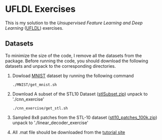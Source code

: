 UFLDL Exercises
===============


This is my solution to the *Unsupervised Feature Learning and Deep Learning* ([UFLDL](http://ufldl.stanford.edu/wiki/index.php/UFLDL_Tutorial)) exercises.


Datasets
--------
To minimize the size of the code, I remove all the datasets from the package. Before running the code, you should download the following datasets and unpack to the corresponding directories.

1.  Dowload [MNIST](http://yann.lecun.com/exdb/mnist/) dataset by running the following command

	```
	./MNIST/get_mnist.sh
	```
2.  Download A subset of the STL10 Dataset ([stlSubset.zip](http://ufldl.stanford.edu/wiki/resources/stlSubset.zip))
    unpack to './cnn_exercise'
    
    ```
	./cnn_exercise/get_stl.sh
	```
3.  Sampled 8x8 patches from the STL-10 dataset ([stl10_patches_100k.zip](http://ufldl.stanford.edu/wiki/resources/stl10_patches_100k.zip))
    unpack to './linear_decoder_exercise'
4.  All .mat file should be downloaded from the [tutorial site](http://ufldl.stanford.edu/wiki/index.php/UFLDL_Tutorial)





